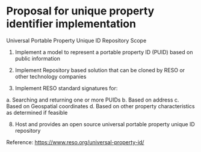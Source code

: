 # Proposal for unique property identifier implementation

Universal Portable Property Unique ID Repository Scope

1. Implement a model to represent a portable property ID (PUID) based on public information

2. Implement Repository based solution that can be cloned by RESO or other technology companies

3. Implement RESO standard signatures for:

a. Searching and returning one or more PUIDs
b. Based on address
c. Based on Geospatial coordinates
d. Based on other property characteristics as determined if feasible

8. Host and provides an open source universal portable property unique ID repository

Reference:
https://www.reso.org/universal-property-id/
